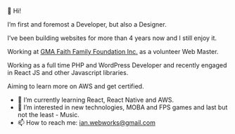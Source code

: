 👋 Hi!

I’m first and foremost a Developer, but also a Designer.

I’ve been building websites for more than 4 years now and I still enjoy it. 

Working at <a href = "https://ffcfoundationph.com/">GMA Faith Family Foundation Inc.</a> as a volunteer Web Master.

Working as a full time PHP and WordPress Developer and recently engaged in React JS and other Javascript libraries.

Aiming to learn more on AWS and get certified.

- 🌱 I’m currently learning React, React Native and AWS.
- 👀 I’m interested in new technologies, MOBA and FPS games and last but not the least - Music.
- 📫 How to reach me: ian.webworks@gmail.com

<!---
ianhistorillo/ianhistorillo is a ✨ special ✨ repository because its `README.md` (this file) appears on your GitHub profile.
You can click the Preview link to take a look at your changes.
--->
